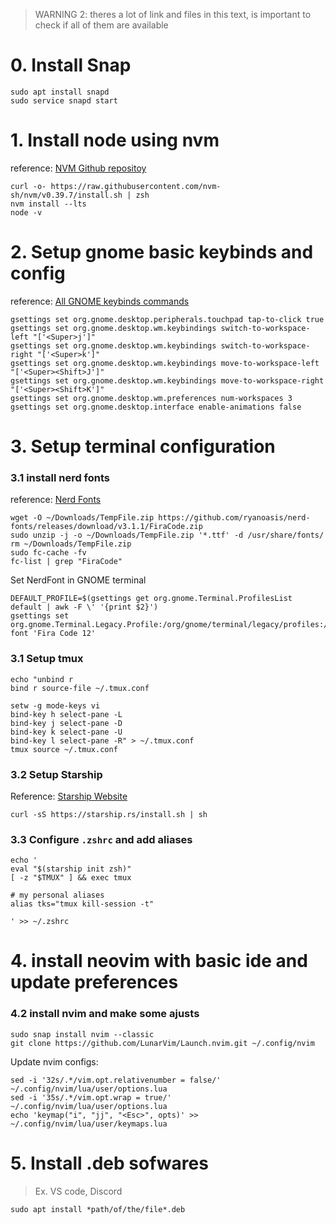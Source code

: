 > WARNING 2: theres a lot of link and files in this text, is important to check if all of them are available
# 0. Install Snap
``` 
sudo apt install snapd
sudo service snapd start
```
# 1. Install node using nvm 
reference: [NVM Github repositoy](https://github.com/nvm-sh/nvm#installing-and-updating)

``` 
curl -o- https://raw.githubusercontent.com/nvm-sh/nvm/v0.39.7/install.sh | zsh
nvm install --lts
node -v
```

# 2. Setup gnome basic keybinds and config 

reference: [All GNOME keybinds commands](https://gist.github.com/justgook/4257735)
```
gsettings set org.gnome.desktop.peripherals.touchpad tap-to-click true
gsettings set org.gnome.desktop.wm.keybindings switch-to-workspace-left "['<Super>j']"
gsettings set org.gnome.desktop.wm.keybindings switch-to-workspace-right "['<Super>k']"
gsettings set org.gnome.desktop.wm.keybindings move-to-workspace-left "['<Super><Shift>J']"
gsettings set org.gnome.desktop.wm.keybindings move-to-workspace-right "['<Super><Shift>K']"
gsettings set org.gnome.desktop.wm.preferences num-workspaces 3
gsettings set org.gnome.desktop.interface enable-animations false
```
# 3. Setup terminal configuration

### 3.1 install nerd fonts 

reference: [Nerd Fonts](https://www.nerdfonts.com/font-downloads)

```
wget -O ~/Downloads/TempFile.zip https://github.com/ryanoasis/nerd-fonts/releases/download/v3.1.1/FiraCode.zip
sudo unzip -j -o ~/Downloads/TempFile.zip '*.ttf' -d /usr/share/fonts/
rm ~/Downloads/TempFile.zip
sudo fc-cache -fv
fc-list | grep "FiraCode"
```

Set NerdFont in GNOME terminal
```
DEFAULT_PROFILE=$(gsettings get org.gnome.Terminal.ProfilesList default | awk -F \' '{print $2}')
gsettings set org.gnome.Terminal.Legacy.Profile:/org/gnome/terminal/legacy/profiles:/:${DEFAULT_PROFILE}/ font 'Fira Code 12'
```

### 3.1 Setup tmux

```
echo "unbind r
bind r source-file ~/.tmux.conf

setw -g mode-keys vi
bind-key h select-pane -L
bind-key j select-pane -D
bind-key k select-pane -U
bind-key l select-pane -R" > ~/.tmux.conf
tmux source ~/.tmux.conf
```

### 3.2 Setup Starship

Reference: [Starship Website](https://starship.rs/)

```
curl -sS https://starship.rs/install.sh | sh
```

### 3.3 Configure `.zshrc` and add aliases

```
echo '
eval "$(starship init zsh)"
[ -z "$TMUX" ] && exec tmux 

# my personal aliases 
alias tks="tmux kill-session -t"

' >> ~/.zshrc
```
# 4. install neovim with basic ide and update preferences 

### 4.2 install nvim and make some ajusts

```
sudo snap install nvim --classic
git clone https://github.com/LunarVim/Launch.nvim.git ~/.config/nvim
```
Update nvim configs:

```
sed -i '32s/.*/vim.opt.relativenumber = false/' ~/.config/nvim/lua/user/options.lua
sed -i '35s/.*/vim.opt.wrap = true/' ~/.config/nvim/lua/user/options.lua
echo 'keymap("i", "jj", "<Esc>", opts)' >> ~/.config/nvim/lua/user/keymaps.lua
```

# 5. Install .deb sofwares 
> Ex. VS code, Discord
```
sudo apt install *path/of/the/file*.deb
```
